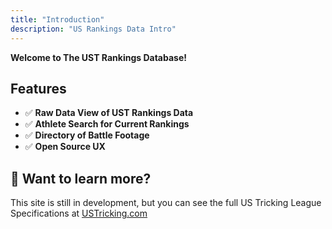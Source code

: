 ```yaml
---
title: "Introduction"
description: "US Rankings Data Intro"
---
```


**Welcome to The UST Rankings Database!**

## Features
- ✅ **Raw Data View of UST Rankings Data**
- ✅ **Athlete Search for Current Rankings**
- ✅ **Directory of Battle Footage**
- ✅ **Open Source UX**

## 👀 Want to learn more?

This site is still in development, but you can see the full US Tricking League Specifications at [USTricking.com](https://www.ustricking.com/rankings)


